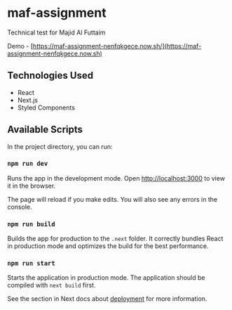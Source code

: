 # maf-assignment
Technical test for Majid Al Futtaim

Demo - [https://maf-assignment-nenfqkgece.now.sh/](https://maf-assignment-nenfqkgece.now.sh)

## Technologies Used
- React
- Next.js
- Styled Components

## Available Scripts

In the project directory, you can run:

### `npm run dev`

Runs the app in the development mode. Open [http://localhost:3000](http://localhost:3000) to view it in the browser.

The page will reload if you make edits.  You will also see any errors in the console.

### `npm run build`

Builds the app for production to the `.next` folder. 
It correctly bundles React in production mode and optimizes the build for the best performance.

### `npm run start`

Starts the application in production mode.
The application should be compiled with `next build` first.

See the section in Next docs about [deployment](https://github.com/zeit/next.js/wiki/Deployment) for more information.